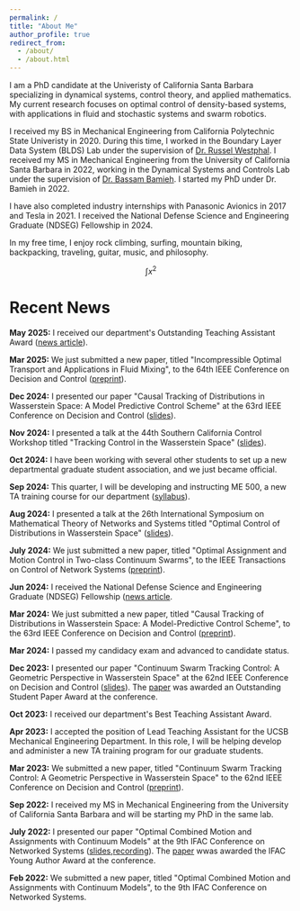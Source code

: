 ```yaml
---
permalink: /
title: "About Me"
author_profile: true
redirect_from: 
  - /about/
  - /about.html
---
```


I am a PhD candidate at the Univeristy of California Santa Barbara specializing in dynamical systems, control theory, and applied mathematics. My current research focuses on optimal control of density-based systems, with applications in fluid and stochastic systems and swarm robotics.

I received my BS in Mechanical Engineering from California Polytechnic State Univeristy in 2020. During this time, I worked in the Boundary Layer Data System (BLDS) Lab under the supervision of [Dr. Russel Westphal](https://me.calpoly.edu/faculty/rvwestph/). I received my MS in Mechanical Engineering from the University of California Santa Barbara in 2022, working in the Dynamical Systems and Controls Lab under the supervision of [Dr. Bassam Bamieh](https://sites.engineering.ucsb.edu/~bamieh/). I started my PhD under Dr. Bamieh in 2022.

I have also completed industry internships with Panasonic Avionics in 2017 and Tesla in 2021. I received the National Defense Science and Engineering Graduate (NDSEG) Fellowship in 2024.

In my free time, I enjoy rock climbing, surfing, mountain biking, backpacking, traveling, guitar, music, and philosophy.

$$ \int x^2 $$


Recent News
==========
**May 2025:** I received our department's Outstanding Teaching Assistant Award ([news article](link)).

**Mar 2025:** We just submitted a new paper, titled "Incompressible Optimal Transport and Applications in Fluid Mixing", to the 64th IEEE Conference on Decision and Control ([preprint](https://arxiv.org/abs/2504.01109)).

**Dec 2024:** I presented our paper "Causal Tracking of Distributions in Wasserstein Space: A Model Predictive Control Scheme" at the 63rd IEEE Conference on Decision and Control ([slides](../files/CDC_24_slides.pdf)).

**Nov 2024:** I presented a talk at the 44th Southern California Control Workshop titled "Tracking Control in the Wasserstein Space" ([slides](../files/SCC_F24.pdf)).

**Oct 2024:** I have been working with several other students to set up a new departmental graduate student association, and we just became official.

**Sep 2024:** This quarter, I will be developing and instructing ME 500, a new TA training course for our department ([syllabus](../files/ME_500_Syllabus.pdf)).

**Aug 2024:** I presented a talk at the 26th International Symposium on Mathematical Theory of Networks and Systems titled "Optimal Control of Distributions in Wasserstein Space" ([slides](../files/MTNS_slides.pdf)).

**July 2024:** We just submitted a new paper, titled "Optimal Assignment and Motion Control in Two-class Continuum Swarms", to the IEEE Transactions on Control of Network Systems ([preprint](https://arxiv.org/abs/2407.18159)).

**Jun 2024:** I received the National Defense Science and Engineering Graduate (NDSEG) Fellowship ([news article](https://engineering.ucsb.edu/news/four-coe-graduate-students-win-prestigious-national-defense-fellowships).

**Mar 2024:** We just submitted a new paper, titled "Causal Tracking of Distributions in Wasserstein Space: A Model-Predictive Control Scheme", to the 63rd IEEE Conference on Decision and Control ([preprint](https://arxiv.org/abs/2403.15702)).

**Mar 2024:** I passed my candidacy exam and advanced to candidate status.

**Dec 2023:** I presented our paper "Continuum Swarm Tracking Control: A Geometric Perspective in Wasserstein Space" at the 62nd IEEE Conference on Decision and Control ([slides](../files/CDC_23_slides.pdf)). The [paper](https://ieeexplore.ieee.org/abstract/document/10384000) was awarded an Outstanding Student Paper Award at the conference.

**Oct 2023:** I received our department's Best Teaching Assistant Award.

**Apr 2023:** I accepted the position of Lead Teaching Assistant for the UCSB Mechanical Engineering Department. In this role, I will be helping develop and administer a new TA training program for our graduate students.

**Mar 2023:** We submitted a new paper, titled "Continuum Swarm Tracking Control: A Geometric Perspective in Wasserstein Space" to the 62nd IEEE Conference on Decision and Control ([preprint](https://arxiv.org/abs/2303.15638)).

**Sep 2022:** I received my MS in Mechanical Engineering from the University of California Santa Barbara and will be starting my PhD in the same lab.

**July 2022:** I presented our paper "Optimal Combined Motion and Assignments with Continuum Models" at the 9th IFAC Conference on Networked Systems ([slides](../files/NECSYS_slides.pdf),[recording](https://video.ethz.ch/events/2022/necsys/0aaec48f-46e8-423c-b84b-69c6fbf37f81.html)). The [paper](https://www.sciencedirect.com/science/article/pii/S240589632200636X) wwas awarded the IFAC Young Author Award at the conference.

**Feb 2022:** We submitted a new paper, titled "Optimal Combined Motion and Assignments with Continuum Models", to the 9th IFAC Conference on Networked Systems.


